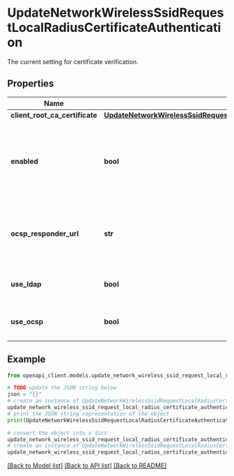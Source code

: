 # UpdateNetworkWirelessSsidRequestLocalRadiusCertificateAuthentication

The current setting for certificate verification.

## Properties

Name | Type | Description | Notes
------------ | ------------- | ------------- | -------------
**client_root_ca_certificate** | [**UpdateNetworkWirelessSsidRequestLocalRadiusCertificateAuthenticationClientRootCaCertificate**](UpdateNetworkWirelessSsidRequestLocalRadiusCertificateAuthenticationClientRootCaCertificate.md) |  | [optional] 
**enabled** | **bool** | Whether or not to use EAP-TLS certificate-based authentication to validate wireless clients. | [optional] 
**ocsp_responder_url** | **str** | (Optional) The URL of the OCSP responder to verify client certificate status. | [optional] 
**use_ldap** | **bool** | Whether or not to verify the certificate with LDAP. | [optional] 
**use_ocsp** | **bool** | Whether or not to verify the certificate with OCSP. | [optional] 

## Example

```python
from openapi_client.models.update_network_wireless_ssid_request_local_radius_certificate_authentication import UpdateNetworkWirelessSsidRequestLocalRadiusCertificateAuthentication

# TODO update the JSON string below
json = "{}"
# create an instance of UpdateNetworkWirelessSsidRequestLocalRadiusCertificateAuthentication from a JSON string
update_network_wireless_ssid_request_local_radius_certificate_authentication_instance = UpdateNetworkWirelessSsidRequestLocalRadiusCertificateAuthentication.from_json(json)
# print the JSON string representation of the object
print(UpdateNetworkWirelessSsidRequestLocalRadiusCertificateAuthentication.to_json())

# convert the object into a dict
update_network_wireless_ssid_request_local_radius_certificate_authentication_dict = update_network_wireless_ssid_request_local_radius_certificate_authentication_instance.to_dict()
# create an instance of UpdateNetworkWirelessSsidRequestLocalRadiusCertificateAuthentication from a dict
update_network_wireless_ssid_request_local_radius_certificate_authentication_from_dict = UpdateNetworkWirelessSsidRequestLocalRadiusCertificateAuthentication.from_dict(update_network_wireless_ssid_request_local_radius_certificate_authentication_dict)
```
[[Back to Model list]](../README.md#documentation-for-models) [[Back to API list]](../README.md#documentation-for-api-endpoints) [[Back to README]](../README.md)


